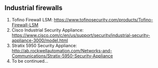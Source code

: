 ## Industrial firewalls

1.  Tofino Firewall LSM: https://www.tofinosecurity.com/products/Tofino-Firewall-LSM
2.  Cisco Industrial Security Appliance: https://www.cisco.com/c/en/us/support/security/industrial-security-appliance-3000/model.html
3.  Stratix 5950 Security Appliance: http://ab.rockwellautomation.com/Networks-and-Communications/Stratix-5950-Security-Appliance
4.  To be continued...
